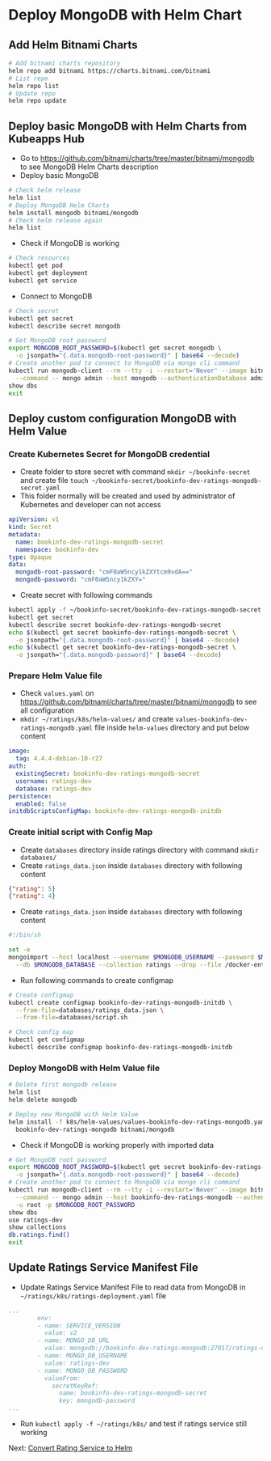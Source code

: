 # Deploy MongoDB with Helm Chart

## Add Helm Bitnami Charts

```bash
# Add bitnami charts repository
helm repo add bitnami https://charts.bitnami.com/bitnami
# List repo
helm repo list
# Update repo
helm repo update
```

## Deploy basic MongoDB with Helm Charts from Kubeapps Hub

* Go to <https://github.com/bitnami/charts/tree/master/bitnami/mongodb> to see MongoDB Helm Charts description
* Deploy basic MongoDB

```bash
# Check helm release
helm list
# Deploy MongoDB Helm Charts
helm install mongodb bitnami/mongodb
# Check helm release again
helm list
```

* Check if MongoDB is working

```bash
# Check resources
kubectl get pod
kubectl get deployment
kubectl get service
```

* Connect to MongoDB

```bash
# Check secret
kubectl get secret
kubectl describe secret mongodb

# Get MongoDB root password
export MONGODB_ROOT_PASSWORD=$(kubectl get secret mongodb \
  -o jsonpath="{.data.mongodb-root-password}" | base64 --decode)
# Create another pod to connect to MongoDB via mongo cli command
kubectl run mongodb-client --rm --tty -i --restart='Never' --image bitnami/mongodb:4.4.4-debian-10-r27 \
  --command -- mongo admin --host mongodb --authenticationDatabase admin -u root -p $MONGODB_ROOT_PASSWORD
show dbs
exit
```

## Deploy custom configuration MongoDB with Helm Value

### Create Kubernetes Secret for MongoDB credential

* Create folder to store secret with command `mkdir ~/bookinfo-secret` and create file `touch ~/bookinfo-secret/bookinfo-dev-ratings-mongodb-secret.yaml`
* This folder normally will be created and used by administrator of Kubernetes and developer can not access

```yaml
apiVersion: v1
kind: Secret
metadata:
  name: bookinfo-dev-ratings-mongodb-secret
  namespace: bookinfo-dev
type: Opaque
data:
  mongodb-root-password: "cmF0aW5ncy1kZXYtcm9vdA=="
  mongodb-password: "cmF0aW5ncy1kZXY="
```

* Create secret with following commands

```bash
kubectl apply -f ~/bookinfo-secret/bookinfo-dev-ratings-mongodb-secret.yaml
kubectl get secret
kubectl describe secret bookinfo-dev-ratings-mongodb-secret
echo $(kubectl get secret bookinfo-dev-ratings-mongodb-secret \
  -o jsonpath="{.data.mongodb-root-password}" | base64 --decode)
echo $(kubectl get secret bookinfo-dev-ratings-mongodb-secret \
  -o jsonpath="{.data.mongodb-password}" | base64 --decode)
```

### Prepare Helm Value file

* Check `values.yaml` on <https://github.com/bitnami/charts/tree/master/bitnami/mongodb> to see all configuration
* `mkdir ~/ratings/k8s/helm-values/` and create `values-bookinfo-dev-ratings-mongodb.yaml` file inside `helm-values` directory and put below content

```yaml
image:
  tag: 4.4.4-debian-10-r27
auth:
  existingSecret: bookinfo-dev-ratings-mongodb-secret
  username: ratings-dev
  database: ratings-dev
persistence:
  enabled: false
initdbScriptsConfigMap: bookinfo-dev-ratings-mongodb-initdb
```

### Create initial script with Config Map

* Create `databases` directory inside ratings directory with command `mkdir databases/`
* Create `ratings_data.json` inside `databases` directory with following content

```json
{"rating": 5}
{"rating": 4}
```

* Create `ratings_data.json` inside `databases` directory with following content

```bash
#!/bin/sh

set -e
mongoimport --host localhost --username $MONGODB_USERNAME --password $MONGODB_PASSWORD \
  --db $MONGODB_DATABASE --collection ratings --drop --file /docker-entrypoint-initdb.d/ratings_data.json
```

* Run following commands to create configmap

```bash
# Create configmap
kubectl create configmap bookinfo-dev-ratings-mongodb-initdb \
  --from-file=databases/ratings_data.json \
  --from-file=databases/script.sh

# Check config map
kubectl get configmap
kubectl describe configmap bookinfo-dev-ratings-mongodb-initdb
```

### Deploy MongoDB with Helm Value file

```bash
# Delete first mongodb release
helm list
helm delete mongodb

# Deploy new MongoDB with Helm Value
helm install -f k8s/helm-values/values-bookinfo-dev-ratings-mongodb.yaml \
  bookinfo-dev-ratings-mongodb bitnami/mongodb
```

* Check if MongoDB is working properly with imported data

```bash
# Get MongoDB root password
export MONGODB_ROOT_PASSWORD=$(kubectl get secret bookinfo-dev-ratings-mongodb-secret \
  -o jsonpath="{.data.mongodb-root-password}" | base64 --decode)
# Create another pod to connect to MongoDB via mongo cli command
kubectl run mongodb-client --rm --tty -i --restart='Never' --image bitnami/mongodb:4.4.4-debian-10-r27 \
  --command -- mongo admin --host bookinfo-dev-ratings-mongodb --authenticationDatabase admin \
  -u root -p $MONGODB_ROOT_PASSWORD
show dbs
use ratings-dev
show collections
db.ratings.find()
exit
```

## Update Ratings Service Manifest File

* Update Ratings Service Manifest File to read data from MongoDB in `~/ratings/k8s/ratings-deployment.yaml` file

```yaml
...
        env:
        - name: SERVICE_VERSION
          value: v2
        - name: MONGO_DB_URL
          value: mongodb://bookinfo-dev-ratings-mongodb:27017/ratings-dev
        - name: MONGO_DB_USERNAME
          value: ratings-dev
        - name: MONGO_DB_PASSWORD
          valueFrom:
            secretKeyRef:
              name: bookinfo-dev-ratings-mongodb-secret
              key: mongodb-password
...
```

* Run `kubectl apply -f ~/ratings/k8s/` and test if ratings service still working

Next: [Convert Rating Service to Helm](06-helm-rating.md)
